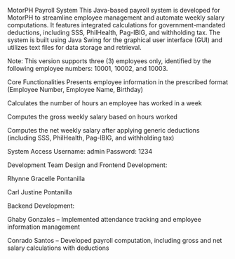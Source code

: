 MotorPH Payroll System
This Java-based payroll system is developed for MotorPH to streamline employee management and automate weekly salary computations. It features integrated calculations for government-mandated deductions, including SSS, PhilHealth, Pag-IBIG, and withholding tax. The system is built using Java Swing for the graphical user interface (GUI) and utilizes text files for data storage and retrieval.

Note: This version supports three (3) employees only, identified by the following employee numbers: 10001, 10002, and 10003.

Core Functionalities
Presents employee information in the prescribed format (Employee Number, Employee Name, Birthday)

Calculates the number of hours an employee has worked in a week

Computes the gross weekly salary based on hours worked

Computes the net weekly salary after applying generic deductions (including SSS, PhilHealth, Pag-IBIG, and withholding tax)

System Access
Username: admin
Password: 1234

Development Team
Design and Frontend Development:

Rhynne Gracelle Pontanilla

Carl Justine Pontanilla

Backend Development:

Ghaby Gonzales – Implemented attendance tracking and employee information management

Conrado Santos – Developed payroll computation, including gross and net salary calculations with deductions

